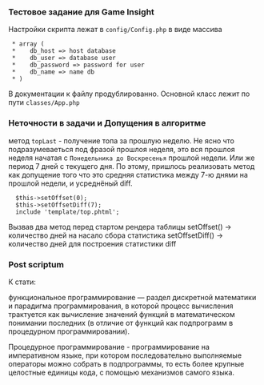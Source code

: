 ### Тестовое задание для Game Insight ###

Настройки скрипта лежат в `config/Config.php`
в виде массива
```
 * array (
 *    db_host => host database
 *    db_user => database user
 *    db_password => password for user
 *    db_name => name db
 * )
```

В документации к файлу продублированно. Основной класс лежит по пути `classes/App.php`

### Неточности в задачи и Допущения в алгоритме ###

метод `topLast` - получение топа за прошлую неделю.
Не ясно что подразумеваеться под фразой прошлоя неделя, это вся прошлоя неделя начатая с `Понедельника до Воскресенья` прошлой недели. 
Или же период 7 дней с текущего дня. По этому, пришлось реализовать метод как допущение того что это средняя статистика между 7-ю днями на прошлой недели, 
и усреднёный diff.

```
  $this->setOffset(0);
  $this->setOffsetDiff(7);
  include 'template/top.phtml';
```

Вызвав два метод перед стартом рендера таблицы 
setOffset() -> количество дней на насало сбора статистика
setOffsetDiff() -> количество дней для построения статистики diff

### Post scriptum ###
К стати: 

функциональное программирование — раздел дискретной математики и парадигма программирования, 
в которой процесс вычисления трактуется как вычисление значений функций в математическом понимании последних 
(в отличие от функций как подпрограмм в процедурном программировании).

Процедурное программирование - программирование на императивном языке, 
при котором последовательно выполняемые операторы можно собрать в подпрограммы, 
то есть более крупные целостные единицы кода, с помощью механизмов самого языка.

